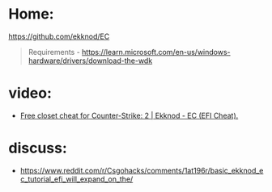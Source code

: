 # Home:
https://github.com/ekknod/EC

>Requirements - https://learn.microsoft.com/en-us/windows-hardware/drivers/download-the-wdk

# video:
- [Free closet cheat for Counter-Strike: 2 | Ekknod - EC (EFI Cheat).](https://youtu.be/7uJ4R2jvXCQ)

# discuss:
- https://www.reddit.com/r/Csgohacks/comments/1at196r/basic_ekknod_ec_tutorial_efi_will_expand_on_the/
